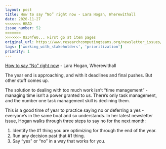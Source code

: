 ```yaml
---
layout: post
title: How to say “No” right now - Lara Hogan, Wherewithall
date: 2020-11-27
<<<<<<< HEAD
issue_number: 52
=======
>>>>>>> 0a34fe0... First go at item pages
original_url: https://www.researchcomputingteams.org/newsletter_issues/0052
tags: ['working_with_stakeholders', 'prioritization']
priority: 1
---
```


<!-- markdownlint-disable MD033 -->
<!-- markdownlint-disable MD041 -->
<!-- markdownlint-disable MD049 -->

[How to say “No” right now](https://larahogan.me/blog/how-to-say-no-right-now/) - Lara Hogan, Wherewithall

The year end is approaching, and with it deadlines and final pushes.  But other stuff comes up.

The solution to dealing with too much work isn’t “time management” - managing time isn’t a power granted to us.  There’s only task management, and the number one task management skill is declining them.

This is a good time of year to practice saying no or deferring a yes - everyone’s in the same boat and so understands.  In her latest newsletter issue, Hogan walks through three steps to say no for the next month:

1. Identify the #1 thing you are optimizing for through the end of the year.
2. Run any decision past that #1 thing.
3. Say “yes” or “no” in a way that works for you.